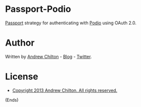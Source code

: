 # Passport-Podio #

[Passport](http://passportjs.org/) strategy for authenticating with [Podio](http://www.podio.com/) using OAuth 2.0.

# Author #

Written by [Andrew Chilton](http://chilts.org/) - [Blog](http://chilts.org/blog/) -
[Twitter](https://twitter.com/andychilton).

# License #

* [Copyright 2013 Andrew Chilton.  All rights reserved.](http://chilts.mit-license.org/2013/)

(Ends)
